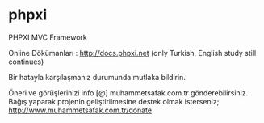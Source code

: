 # phpxi
PHPXI MVC Framework

Online Dökümanları : http://docs.phpxi.net (only Turkish, English study still continues)

Bir hatayla karşılaşmanız durumunda mutlaka bildirin.

Öneri ve görüşlerinizi info [@] muhammetsafak.com.tr gönderebilirsiniz.
Bağış yaparak projenin geliştirilmesine destek olmak isterseniz; http://www.muhammetsafak.com.tr/donate
